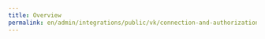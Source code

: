 ```yaml
---
title: Overview
permalink: en/admin/integrations/public/vk/сonnection-and-authorization.html
---
```

